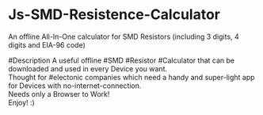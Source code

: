 # Js-SMD-Resistence-Calculator
An offline All-In-One calculator for SMD Resistors (including 3 digits, 4 digits and EIA-96 code)

#Description
A useful offline #SMD #Resistor #Calculator that can be downloaded and used in every Device you want.<br/>
Thought for #electonic companies which need a handy and super-light app for Devices with no-internet-connection.</br>
Needs only a Browser to Work!</br>
Enjoy! :)</br>

